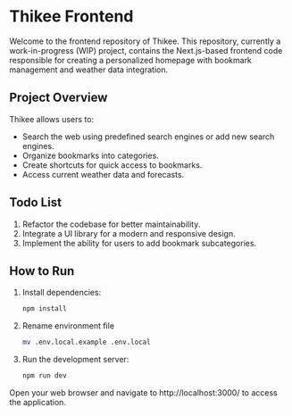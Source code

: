 # Thikee Frontend

Welcome to the frontend repository of Thikee. This repository, currently a work-in-progress (WIP) project, contains the Next.js-based frontend code responsible for creating a personalized homepage with bookmark management and weather data integration.

## Project Overview

Thikee allows users to:
- Search the web using predefined search engines or add new search engines.
- Organize bookmarks into categories.
- Create shortcuts for quick access to bookmarks.
- Access current weather data and forecasts.

## Todo List

1. Refactor the codebase for better maintainability.
2. Integrate a UI library for a modern and responsive design.
3. Implement the ability for users to add bookmark subcategories.

## How to Run

1. Install dependencies:
   ```bash
   npm install

2. Rename environment file
   ```bash
   mv .env.local.example .env.local

3. Run the development server:
   ```bash
   npm run dev

Open your web browser and navigate to http://localhost:3000/ to access the application.